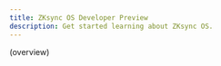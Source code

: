 ```yaml
---
title: ZKsync OS Developer Preview
description: Get started learning about ZKsync OS.
---
```


(overview)
